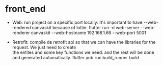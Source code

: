# front_end

- Web: run project on a specific port locally: It's important to have --web-rendered canvaskit because of lottie.
flutter run -d web-server --web-renderer canvaskit --web-hostname 192.168.1.66 --web-port 5001

- Retrofit: compile de retrofit api so that we can have the libraries for the request. We just need to create\
the entites and some key functions we need. and the rest will be done and generated automatically.
flutter pub run build_runner build


